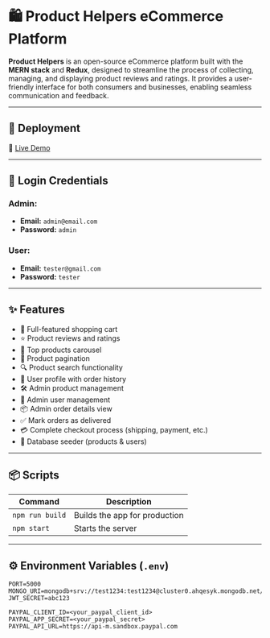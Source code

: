 # 🛍️ Product Helpers eCommerce Platform

**Product Helpers** is an open-source eCommerce platform built with the **MERN stack** and **Redux**, designed to streamline the process of collecting, managing, and displaying product reviews and ratings. It provides a user-friendly interface for both consumers and businesses, enabling seamless communication and feedback.

---

## 🚀 Deployment

🔗 [Live Demo](https://product-helpers-4avp.onrender.com/)

---

## 👥 Login Credentials

### Admin:
- **Email:** `admin@email.com`  
- **Password:** `admin`

### User:
- **Email:** `tester@gmail.com`  
- **Password:** `tester`

---

## ✨ Features

- 🛒 Full-featured shopping cart
- ⭐ Product reviews and ratings
- 🎠 Top products carousel
- 📄 Product pagination
- 🔍 Product search functionality
- 👤 User profile with order history
- 🛠️ Admin product management
- 👥 Admin user management
- 📦 Admin order details view
- ✅ Mark orders as delivered
- 💳 Complete checkout process (shipping, payment, etc.)
- 🌱 Database seeder (products & users)

---

## 📦 Scripts

| Command          | Description                   |
|------------------|-------------------------------|
| `npm run build`  | Builds the app for production |
| `npm start`      | Starts the server             |

---

## ⚙️ Environment Variables (`.env`)

```env
PORT=5000
MONGO_URI=mongodb+srv://test1234:test1234@cluster0.ahqesyk.mongodb.net/proshop
JWT_SECRET=abc123

PAYPAL_CLIENT_ID=<your_paypal_client_id>
PAYPAL_APP_SECRET=<your_paypal_secret>
PAYPAL_API_URL=https://api-m.sandbox.paypal.com
